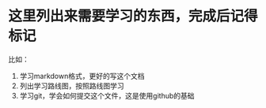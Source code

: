 # 这里列出来需要学习的东西，完成后记得标记

比如：
1. 学习markdown格式，更好的写这个文档
2. 列出学习路线图，按照路线图学习
3. 学习git，学会如何提交这个文件，这是使用github的基础
